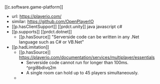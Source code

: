 
[[c.software.game-platform]]
- url: https://playerio.com/
- similar: https://github.com/OpenPlayerIO
- [[p.hasClientSupport]] [[prdct.unity]] java javascript c#
- [[p.supports]] [[prdct.dotnet]]
  - [[p.hasSource]] "Serverside code can be written in any .Net language such as C# or VB.Net"
- [[p.hadLimitation]]
  - [[p.hasSource]] https://playerio.com/documentation/services/multiplayer/essentials
    - Serverside code cannot run for longer than 100ms. ^prgi8bdivq2m
    - A single room can hold up to 45 players simultaneously.
  - 